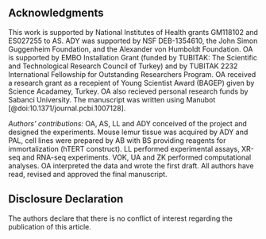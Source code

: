 ## Acknowledgments

This work is supported by National Institutes of Health grants GM118102 and ES027255 to AS.
ADY was supported by NSF DEB-1354610, the John Simon Guggenheim Foundation, and the Alexander von Humboldt Foundation.
OA is supported by EMBO Installation Grant (funded by TUBITAK: The Scientific and Technological Research Council of Turkey) and by TUBITAK 2232 International Fellowship for Outstanding Researchers Program.
OA received a research grant as a recepient of Young Scientist Award (BAGEP) given by Science Acadamey, Turkey. 
OA also recieved personal research funds by Sabanci University. 
The manuscript was written using Manubot [@doi:10.1371/journal.pcbi.1007128].

*Authors' contributions:* OA, AS, LL and ADY conceived of the project and designed the experiments. Mouse lemur tissue was acquired by ADY and PAL, cell lines were prepared by AB with BS providing reagents for immortalization (hTERT construct). LL performed experimental assays, XR-seq and RNA-seq experiments. VOK, UA and ZK performed computational analyses. OA interpreted the data and wrote the first draft. All authors have read, revised and approved the final manuscript.

## Disclosure Declaration
<!-- ## Competing interests -->

The authors declare that there is no conflict of interest regarding the publication of this article.